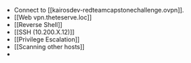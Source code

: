 

- Connect to [[kairosdev-redteamcapstonechallenge.ovpn]].
- [[Web vpn.theteserve.loc]]
- [[Reverse Shell]]
- [[SSH (10.200.X.12)]]
- [[Privilege Escalation]]
- [[Scanning other hosts]]
- 




